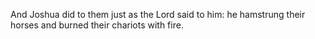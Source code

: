 And Joshua did to them just as the Lord said to him: he hamstrung their horses and burned their chariots with fire.
